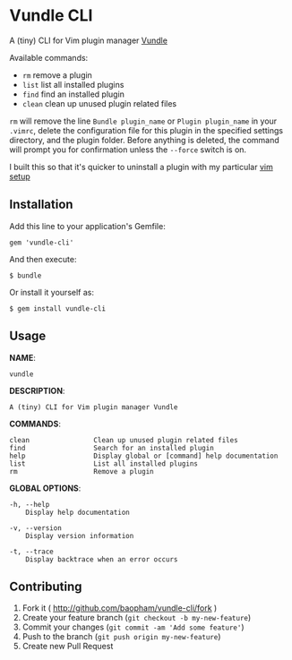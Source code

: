 # Vundle CLI

A (tiny) CLI for Vim plugin manager [Vundle](https://github.com/gmarik/Vundle.vim)  

Available commands:

* `rm` remove a plugin
* `list` list all installed plugins
* `find` find an installed plugin
* `clean` clean up unused plugin related files

`rm` will remove the line `Bundle plugin_name` or `Plugin plugin_name` in your `.vimrc`, 
delete the configuration file for this plugin in the specified settings directory, 
and the plugin folder. Before anything is deleted, the command will prompt you 
for confirmation unless the `--force` switch is on.

I built this so that it's quicker to uninstall a plugin with my particular 
[vim setup](https://github.com/baopham/vim)

## Installation

Add this line to your application's Gemfile:

    gem 'vundle-cli'

And then execute:

    $ bundle

Or install it yourself as:

    $ gem install vundle-cli

## Usage

  **NAME**:

    vundle

  **DESCRIPTION**:

    A (tiny) CLI for Vim plugin manager Vundle

  **COMMANDS**:
	
    clean                Clean up unused plugin related files
    find                 Search for an installed plugin  
    help                 Display global or [command] help documentation  
    list                 List all installed plugins  
    rm                   Remove a plugin  

  **GLOBAL OPTIONS**:
	
    -h, --help  
        Display help documentation
	
    -v, --version  
        Display version information
	
    -t, --trace  
        Display backtrace when an error occurs
	

## Contributing

1. Fork it ( http://github.com/baopham/vundle-cli/fork )
2. Create your feature branch (`git checkout -b my-new-feature`)
3. Commit your changes (`git commit -am 'Add some feature'`)
4. Push to the branch (`git push origin my-new-feature`)
5. Create new Pull Request

